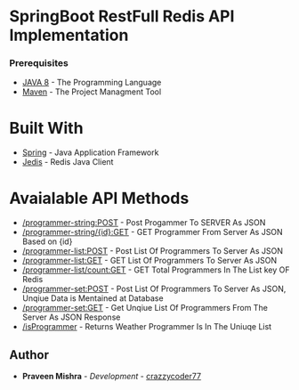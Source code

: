 # SpringBoot RestFull Redis API  Implementation

### Prerequisites

* [JAVA 8](https://www.oracle.com/technetwork/java/javase/overview/java8-2100321.html) - The Programming Language
* [Maven](https://en.wikipedia.org/wiki/Apache_Maven) - The Project Managment Tool

# Built With
* [Spring](https://en.wikipedia.org/wiki/Spring_Framework) - Java Application Framework
* [Jedis](https://www.baeldung.com/jedis-java-redis-client-library) - Redis Java Client

# Avaialable API Methods
* [/programmer-string:POST](https://github.com/crazzycoder77/jedis/blob/master/programmer-string:POST.md) - Post Progammer To SERVER As JSON 
* [/programmer-string/{id}:GET](link) - GET Programmer From Server As JSON Based on {id}
* [/programmer-list:POST](link) - Post List Of Programmers To Server As JSON
* [/programmer-list:GET](link) - GET List Of Programmers To Server As JSON
* [/programmer-list/count:GET](link) - GET Total Programmers In The List key OF Redis
* [/programmer-set:POST](link) - Post List Of Programmers To Server As JSON, Unqiue Data is Mentained at Database
* [/programmer-set:GET](link) - Get Unqiue List Of Programmers From The Server As JSON Response
* [/isProgrammer](link) - Returns Weather Programmer Is In The Uniuqe List

## Author
* **Praveen Mishra** - *Development* - [crazzycoder77](https://github.com/crazzycoder77)
